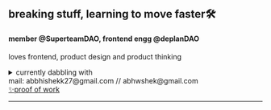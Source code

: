 ## breaking stuff, learning to move faster🛠️


#### member @SuperteamDAO, frontend engg @deplanDAO

loves frontend, product design and product thinking

<details>
  <summary>currently dabbling with </summary>
solana
</details>




<div>mail: abbhishekk27@gmail.com // abhwshek@gmail.com  <div> <a href="https://abhishek27.com">✨proof of work  </a> </div> </div></div>


---
